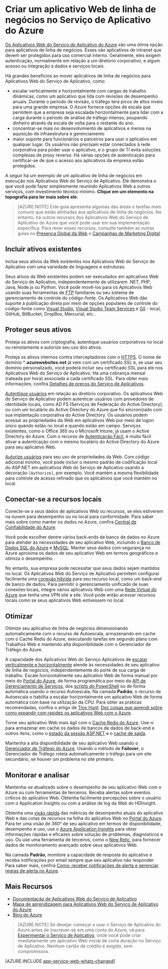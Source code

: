 <properties 
	pageTitle="Criar um aplicativo Web de linha de negócios no Serviço de Aplicativo do Azure" 
	description="Este guia fornece uma visão geral técnica de como usar Aplicativos Web do Serviço de Aplicativo do Azure para criar aplicativos de linha de negócios de intranet. Isso inclui estratégias de autenticação, retransmissão do barramento de serviço e monitoramento." 
	editor="jimbe" 
	manager="wpickett" 
	authors="cephalin" 
	services="app-service\web" 
	documentationCenter=""/>

<tags 
	ms.service="app-service-web" 
	ms.workload="web" 
	ms.tgt_pltfrm="na" 
	ms.devlang="na" 
	ms.topic="article" 
	ms.date="02/26/2016" 
	ms.author="cephalin"/>



# Criar um aplicativo Web de linha de negócios no Serviço de Aplicativo do Azure

[Os Aplicativos Web do Serviço de Aplicativo do Azure](http://go.microsoft.com/fwlink/?LinkId=529714) são uma ótima opção para aplicativos de linha de negócios. Esses são aplicativos de intranet que devem ser protegidos para uso comercial interno. Geralmente, eles exigem autenticação, normalmente em relação a um diretório corporativo, e algum acesso ou integração a dados e serviços locais.

Há grandes benefícios ao mover aplicativos de linha de negócios para Aplicativos Web do Serviço de Aplicativo, como:

-  escalar verticalmente e horizontalmente com cargas de trabalho dinâmicas, como um aplicativo que lida com revisões de desempenho anuais. Durante o período de revisão, o tráfego terá picos de altos níveis para uma grande empresa. O Azure fornece opções de escala que permitem que a empresa seja escalada horizontalmente para lidar com a carga durante o período de análise de tráfego intenso, poupando dinheiro através da escala de volta para o restante do ano. 
-  concentrar-se mais no desenvolvimento de aplicativos e menos na aquisição de infraestrutura e gerenciamento
-  maior suporte para funcionários e parceiros para usar o aplicativo em qualquer lugar. Os usuários não precisam estar conectados à rede corporativa para poder usar o aplicativo, e o grupo de TI evita soluções complexas de proxy reverso. Há várias opções de autenticação para certificar-se de que o acesso aos aplicativos da empresa estão protegidos.

A seguir há um exemplo de um aplicativo de linha de negócios em execução nos Aplicativos Web do Serviço de Aplicativo. Ele demonstra o que você pode fazer simplesmente reunindo Aplicativos Web a outros serviços, com investimento técnico mínimo. **Clique em um elemento na topografia para ler mais sobre ele.**

<object type="image/svg+xml" data="https://sidneyhcontent.blob.core.windows.net/documentation/web-app-notitle.svg" width="100%" height="100%"></object>

> [AZURE.NOTE]
Este guia apresenta algumas das áreas e tarefas mais comuns que estão alinhadas aos aplicativos de linha de negócios. No entanto, há outros recursos dos Aplicativos Web do Serviço de Aplicativo do Azure que você pode usar em sua implementação específica. Para rever esses recursos, consulte também as outras guias no [Presença Global da Web](web-sites-global-web-presence-solution-overview.md) e [Campanhas de Marketing Digital](web-sites-digital-marketing-application-solution-overview.md).

## Incluir ativos existentes

Inclua seus ativos da Web existentes nos Aplicativos Web do Serviço de Aplicativo com uma variedade de linguagens e estruturas.

Seus ativos da Web existentes podem ser executados em aplicativos Web do Serviço de Aplicativo, independentemente de utilizarem .NET, PHP, Java, Node.js ou Python. Você pode movê-los para os Aplicativos Web usando suas ferramentas de [FTP] familiares ou seu sistema de gerenciamento de controle do código-fonte. Os Aplicativos Web dão suporte à publicação direta por meio de opções populares de controle do código-fonte como [Visual Studio], [Visual Studio Team Services] e [Git] - local, GitHub, BitBucket, DropBox, Mercurial, etc..

## Proteger seus ativos

Proteja os ativos com criptografia, autentique usuários corporativos no local ou remotamente e autorize seu uso dos ativos.

Proteja os ativos internos contra interceptadores com o [HTTPS]. O nome de domínio ***.azurewebsites.net** já vem com um certificado SSL e, se usar seu domínio personalizado, você poderá incluir seu certificado SSL para ele nos Aplicativos Web do Serviço de Aplicativo. Há uma cobrança mensal (rateada por hora) associada a cada certificado SSL. Para obter mais informações, confira [Detalhes de preços do Serviço de Aplicativos].

[Autentique usuários] em relação ao diretório corporativo. Os aplicativos Web do Serviço de Aplicativo podem autenticar usuários com provedores de identidade locais, como AD FS (Serviços de Federação do Active Directory), ou com um locatário do Active Directory do Azure que foi sincronizado com sua implantação corporativa do Active Directory. Os usuários podem acessar as propriedades da Web em aplicativos Web por meio de logon único quando estão no local e quando estão em campo. Serviços existentes, como o Office 365 ou o Microsoft Intune, já usam o Active Directory do Azure. Com o recurso de [Autenticação Fácil], é muito fácil ativar a autenticação com o mesmo locatário do Active Directory do Azure para seu aplicativo Web.

[Autorize usuários] para seu uso de propriedades da Web. Com código adicional mínimo, você pode incluir o mesmo padrão de codificação local do ASP.NET em aplicativos Web do Serviço de Aplicativo usando a decoração `[Authorize]`, por exemplo. Você mantém a mesma flexibilidade para controle de acesso refinado que os aplicativos que você mantém no local.

## Conectar-se a recursos locais ##

Conecte-se a seus dados de aplicativos Web ou recursos, se eles estiverem na nuvem para desempenho ou no local para conformidade. Para saber mais sobre como manter os dados no Azure, confira [Central de Confiabilidade do Azure].

Você pode escolher dentre vários back-ends de banco de dados no Azure para atender às necessidades de seu aplicativo Web, incluindo o [Banco de Dados SQL do Azure] e [MySQL]. Manter seus dados com segurança no Azure aproxima os dados de seu aplicativo Web em termos geográficos e otimiza o desempenho.

No entanto, sua empresa pode necessitar que seus dados sejam mantidos no local. Os Aplicativos Web do Serviço de Aplicativo permitem configurar facilmente uma [conexão híbrida] para seu recurso local, como um back-end de banco de dados. Para permitir o gerenciamento unificado de suas conexões locais, integre vários aplicativos Web com uma [Rede Virtual do Azure] que tenha uma VPN site a site. Você pode então acessar recursos locais como se seus aplicativos Web estivessem no local.

## Otimizar

Otimize seu aplicativo de linha de negócios dimensionando automaticamente com o recurso de Autoescala, armazenando em cache com o Cache Redis do Azure, executando tarefas em segundo plano com Trabalhos Web e mantendo alta disponibilidade com o Gerenciador de Tráfego do Azure.

A capacidade dos Aplicativos Web do Serviço Aplicativos de [escalar verticalmente e horizontalmente] atende às necessidades de seu aplicativo de linha de negócios, independentemente do porte de sua carga de trabalho. Escale horizontalmente seu aplicativo Web de forma manual por meio do [Portal do Azure], de forma programática por meio da [API de Gerenciamento de Serviços], dos [scripts do PowerShell] ou de forma automática usando o recurso Autoescala. Na camada **Padrão**, o recurso de Autoescala o habilita a escalar horizontalmente um aplicativo Web de forma automática com base na utilização da CPU. Para obter as práticas recomendadas, confira o artigo de [Troy Hunt]\: [Dez coisas que aprendi sobre como expandir com rapidez os aplicativos Web com o Azure].

Torne seu aplicativo Web mais ágil com o [Cache Redis do Azure]. Use-o para armazenar em cache os dados de bancos de dados de back-end e outros itens, como o [estado da sessão ASP.NET] e o [cache de saída].

Mantenha a alta disponibilidade de seu aplicativo Web usando o [Gerenciador de Tráfego do Azure]. Usando o método de **Failover**, o Gerenciador de Tráfego roteia automaticamente o tráfego para um site secundário, se houver um problema no site primário.

## Monitorar e analisar

Mantenha-se atualizado sobre o desempenho de seu aplicativo Web com o Azure ou com ferramentas de terceiros. Receba alertas sobre eventos críticos do aplicativo Web. Obtenha facilmente percepções sobre o usuário com o Application Insights ou com a análise de log da Web do HDInsight.

Obtenha uma [visão rápida] das métricas de desempenho atuais do aplicativo Web e das cotas de recursos na folha do aplicativo Web no [Portal do Azure](http://go.microsoft.com/fwlink/?LinkId=529715). Para ter uma visão de 360° de seu aplicativo em termos de disponibilidade, desempenho e uso, use o [Azure Application Insights] para obter informações rápidas e eficazes sobre solução de problemas, diagnósticos e uso. Ou use uma ferramenta de terceiros, como o [New Relic], para fornecer dados de monitoramento avançado sobre seus aplicativos Web.

Na camada **Padrão**, monitore a capacidade de resposta do aplicativo e receba notificações por email sempre que seu aplicativo não responder. Para saber mais, confira [Como: receber notificações de alerta e gerenciar regras de alerta no Azure].

## Mais Recursos

- [Documentação de Aplicativos Web do Serviço de Aplicativo](/services/app-service/web/)
- [Mapa de aprendizagem para Aplicativos Web do Serviço de Aplicativo do Azure](/documentation/learning-paths/appservice-webapps/)
- [Blog do Azure](/blog/topics/web/)

>[AZURE.NOTE] Se desejar começar a usar o Serviço de Aplicativo do Azure antes de inscrever-se em uma conta do Azure, vá para [Experimentar o Serviço de Aplicativo](http://go.microsoft.com/fwlink/?LinkId=523751), onde você pode criar imediatamente um aplicativo Web inicial de curta duração no Serviço de Aplicativo. Nenhum cartão de crédito é exigido, sem compromissos.

[AZURE.INCLUDE [app-service-web-whats-changed](../../includes/app-service-web-whats-changed.md)]



[Azure App Service]: /services/app-service/web/

[FTP]: web-sites-deploy.md#ftp
[Visual Studio]: web-sites-dotnet-get-started.md
[Visual Studio Team Services]: ../cloud-services-continuous-delivery-use-vso.md
[Git]: web-sites-publish-source-control.md

[HTTPS]: web-sites-configure-ssl-certificate.md
[Detalhes de preços do Serviço de Aplicativos]: /pricing/details/app-service/#ssl-connections
[Autentique usuários]: web-sites-authentication-authorization.md
[Autenticação Fácil]: /blog/2014/11/13/azure-websites-authentication-authorization/
[Autorize usuários]: web-sites-authentication-authorization.md

[Central de Confiabilidade do Azure]: /support/trust-center/
[MySQL]: web-sites-php-mysql-deploy-use-git.md
[Banco de Dados SQL do Azure]: web-sites-dotnet-deploy-aspnet-mvc-app-membership-oauth-sql-database.md
[conexão híbrida]: web-sites-hybrid-connection-get-started.md
[Rede Virtual do Azure]: web-sites-integrate-with-vnet.md

[escalar verticalmente e horizontalmente]: web-sites-scale.md
[Portal do Azure]: http://portal.azure.com/
[API de Gerenciamento de Serviços]: http://msdn.microsoft.com/library/windowsazure/ee460799.aspx
[scripts do PowerShell]: http://msdn.microsoft.com/library/windowsazure/jj152841.aspx
[Troy Hunt]: https://twitter.com/troyhunt
[Dez coisas que aprendi sobre como expandir com rapidez os aplicativos Web com o Azure]: http://www.troyhunt.com/2014/09/10-things-i-learned-about-rapidly.html
[Cache Redis do Azure]: /blog/2014/06/05/mvc-movie-app-with-azure-redis-cache-in-15-minutes/
[estado da sessão ASP.NET]: https://msdn.microsoft.com/library/azure/dn690522.aspx
[cache de saída]: https://msdn.microsoft.com/library/azure/dn798898.aspx
[Gerenciador de Tráfego do Azure]: http://www.hanselman.com/blog/CloudPowerHowToScaleAzureWebsitesGloballyWithTrafficManager.aspx

[visão rápida]: web-sites-monitor.md
[Azure Application Insights]: http://blogs.msdn.com/b/visualstudioalm/archive/2015/01/07/application-insights-and-azure-websites.aspx
[New Relic]: ../store-new-relic-cloud-services-dotnet-application-performance-management.md
[Como: receber notificações de alerta e gerenciar regras de alerta no Azure]: http://msdn.microsoft.com/library/windowsazure/dn306638.aspx

 

<!---HONumber=AcomDC_0302_2016-->